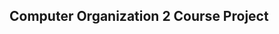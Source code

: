 Computer Organization 2 Course Project 
------------------------------------------
<Module name>

<Inputs>

<Outputs>

<Description>








